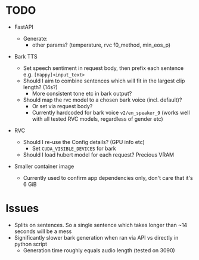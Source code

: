 # TODO
- FastAPI
  - Generate:
    - other params? (temperature, rvc f0_method, min_eos_p)

- Bark TTS
  - Set speech sentiment in request body, then prefix each sentence e.g. `[Happy]<input_text>`
  - Should I aim to combine sentences which will fit in the largest clip length? (14s?)
    - More consistent tone etc in bark output?
  - Should map the rvc model to a chosen bark voice (incl. default)?
    - Or set via request body?
    - Currently hardcoded for bark voice `v2/en_speaker_9` (works well with all tested RVC models, regardless of gender etc)

- RVC
  - Should I re-use the Config details? (GPU info etc)
    - Set `CUDA_VISIBLE_DEVICES` for bark
  - Should I load hubert model for each request? Precious VRAM

- Smaller container image
  - Currently used to confirm app dependencies only, don't care that it's 6 GiB

# Issues
- Splits on sentences. So a single sentence which takes longer than ~14 seconds will be a mess
- Significantly slower bark generation when ran via API vs directly in python script
  - Generation time roughly equals audio length (tested on 3090)